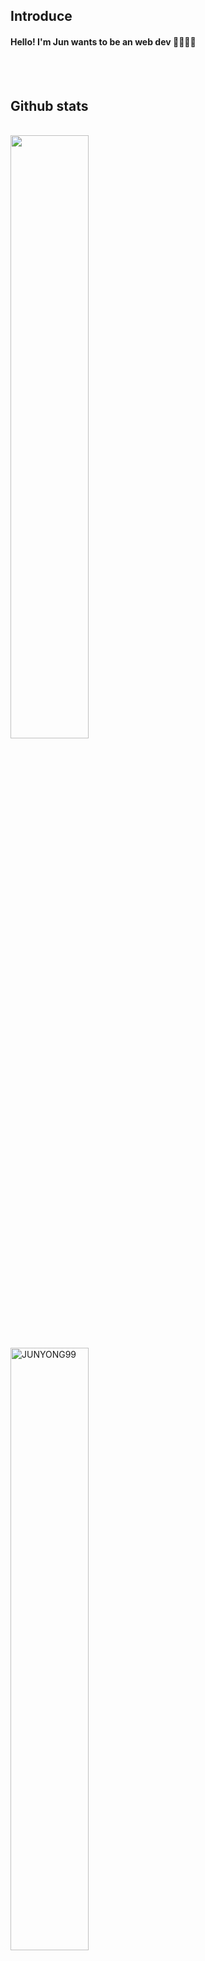 ## Introduce

<h4>Hello! I'm Jun wants to be an web dev 🧑🏽‍💻📱 </h4>


<br>
<br>


## Github stats
<br>
<div>
<img width= "49.73%" src="https://github-readme-stats.vercel.app/api?username=JUNYONG99&show_icons=true&theme=midnight-purple&count_private=true"/>
<img width= "49.73%" src="https://github-readme-streak-stats.herokuapp.com/?user=JUNYONG99&" alt="JUNYONG99" />
</div>
<br><br><br><br>

<img src="https://github-readme-stats.vercel.app/api/top-langs?username=JUNYONG99&show_icons=true&locale=en&layout=compact&hide=css,Hack" height="200" alt="JUNYONG99" />
<br><br><br><br>


<img align= "right" src="https://hits.seeyoufarm.com/api/count/incr/badge.svg?url=https%3A%2F%2Fgithub.com%2FJUNYONG99&count_bg=%23A641BC&title_bg=%23555555&icon=&icon_color=%23E7E7E7&title=hits&edge_flat=false" alt="JUNYONG99" />

